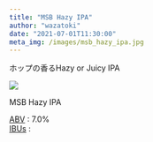 ```yaml
---
title: "MSB Hazy IPA"
author: "wazatoki"
date: "2021-07-01T11:30:00"
meta_img: /images/msb_hazy_ipa.jpg
---
```


ホップの香るHazy or  Juicy IPA

<div class="figure">

![](/images/msb_hazy_ipa.jpg)

<p class="caption">MSB Hazy IPA</p>

</div>

[ABV](/blog/abv_ibus/) : 7.0%  
[IBUs](/blog/abv_ibus/) : 
